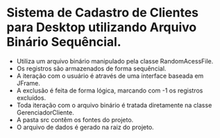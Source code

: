 # Sistema de Cadastro de Clientes para Desktop utilizando Arquivo Binário Sequêncial.

- Utiliza um arquivo binário manipulado pela classe RandomAcessFile.<br>
- Os registros são armazenados de forma sequêncial.<br>
- A iteração com o usuário é através de uma interface baseada em JFrame.<br>
- A exclusão é feita de forma lógica, marcando com -1 os registros excluídos.<br>
- Toda iteração com o arquivo binário é tratada diretamente na classe GerenciadorCliente.<br>
- A pasta src contêm os fontes do projeto.<br>
- O arquivo de dados é gerado na raiz do projeto.<br>